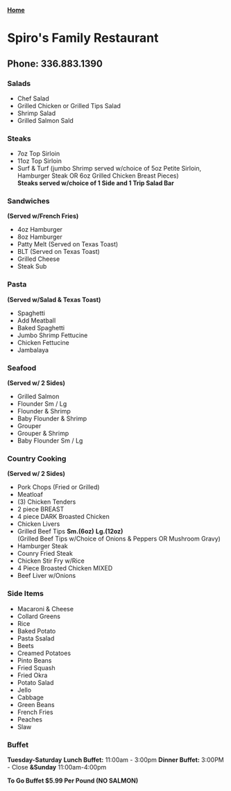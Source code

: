 **[Home](https://chuckbyrum2.github.io/)** <br>

# Spiro's Family Restaurant
## Phone: 336.883.1390

### Salads
- Chef Salad
- Grilled Chicken or Grilled Tips Salad
- Shrimp Salad
- Grilled Salmon Sald

### Steaks
- 7oz Top Sirloin
- 11oz Top Sirloin
- Surf & Turf (jumbo Shrimp served w/choice of 5oz Petite Sirloin, Hamburger Steak OR 6oz Grilled Chicken Breast Pieces)<br>
**Steaks served w/choice of 1 Side and 1 Trip Salad Bar**

### Sandwiches
**(Served w/French Fries)**
- 4oz Hamburger
- 8oz Hamburger
- Patty Melt (Served on Texas Toast)
- BLT (Served on Texas Toast)
- Grilled Cheese
- Steak Sub

### Pasta
**(Served w/Salad & Texas Toast)**
- Spaghetti
- Add Meatball
- Baked Spaghetti
- Jumbo Shrimp Fettucine
- Chicken Fettucine
- Jambalaya

### Seafood
**(Served w/ 2 Sides)**
- Grilled Salmon
- Flounder Sm / Lg
- Flounder & Shrimp
- Baby Flounder & Shrimp
- Grouper
- Grouper & Shrimp
- Baby Flounder Sm / Lg

### Country Cooking
**(Served w/ 2 Sides)**
- Pork Chops (Fried or Grilled)
- Meatloaf
- (3) Chicken Tenders
- 2 piece BREAST
- 4 piece DARK Broasted Chicken
- Chicken Livers
- Grilled Beef Tips **Sm.(6oz)** **Lg.(12oz)**<br>  (Grilled Beef Tips w/Choice of Onions & Peppers OR Mushroom Gravy)
- Hamburger Steak
- Counry Fried Steak
- Chicken Stir Fry w/Rice
- 4 Piece Broasted Chicken MIXED
- Beef Liver w/Onions

### Side Items
- Macaroni & Cheese
- Collard Greens
- Rice
- Baked Potato
- Pasta Ssalad 
- Beets
- Creamed Potatoes
- Pinto Beans
- Fried Squash
- Fried Okra
- Potato Salad
- Jello
- Cabbage
- Green Beans
- French Fries
- Peaches
- Slaw

### Buffet
**Tuesday-Saturday**
**Lunch Buffet:** 11:00am - 3:00pm
**Dinner Buffet:** 3:00PM - Close **&Sunday** 11:00am-4:00pm

**To Go Buffet $5.99 Per Pound (NO SALMON)**
